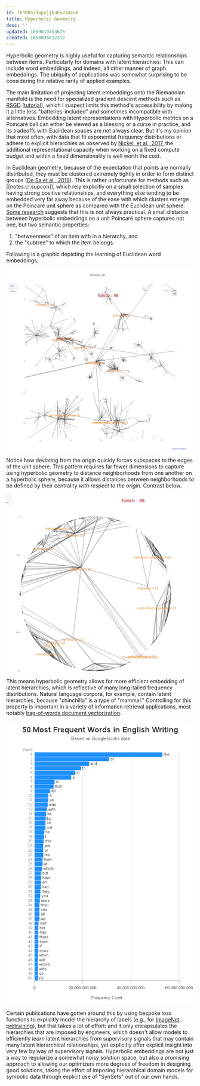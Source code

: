 ```yaml
---
id: ikhbh5ldwpxjjb3ev2aacu0
title: Hyperbolic Geometry
desc: ''
updated: 1659019753675
created: 1658836812312
---
```

Hyperbolic geometry is highly useful for capturing semantic relationships between items. Particularly for domains with latent hierarchies: This can include word embeddings, and indeed, all other manner of graph embeddings. The ubiquity of applications was somewhat surprising to be considering the relative rarity of applied examples.

The main limitation of projecting latent embeddings onto the Riemannian manifold is the need for specialized gradient descent methods such as [RSGD] ([tutorial]), which I suspect limits this method's accessibility by making it a little less "batteries-included" and sometimes incompatible with alternatives. Embedding latent representations with Hyperbolic metrics on a Poincaré ball can either be viewed as a blessing or a curse in practice, and its tradeoffs with Euclidean spaces are not always clear. But it's my opinion that most often, with data that fit exponential frequency distributions or adhere to explicit hierarchies as observed by [Nickel, et al., 2017][word-embeddings], the additional representational capacity when working on a fixed compute budget and within a fixed dimensionality is well worth the cost.

In Euclidean geometry, because of the expectation that points are normally distributed, they must be clustered extremely tightly in order to form distinct groups ([De Sa et al., 2018][tradeoffs]). This is rather unfortunate for methods such as [[notes.cl.supcon]], which rely explicitly on a small selection of samples having strong positive relationships, and everything else tending to be embedded very far away because of the ease with which clusters emerge on the Poincaré unit sphere as compared with the Euclidean unit sphere. [Some research][image-embeddings] suggests that this is not always practical. A small distance between hyperbolic embeddings on a unit Poincaré sphere captures not one, but two semantic properties: 
1. "betweenness" of an item with in a hierarchy, and
2. the "subtree" to which the item belongs.

Following is a graphic depicting the learning of Euclidean word embeddings.

![Euclidean word embeddings](/assets/images/euclidean.webp)

Notice how deviating from the origin quickly forces subspaces to the edges of the unit sphere. This pattern requires far fewer dimensions to capture using hyperbolic geometry to distance neighborhoods from one another on a hyperbolic sphere, because it allows distances between neighborhoods to be defined by their centrality _with respect to the origin._ Contrast below.

![Hyperbolic word embeddings](/assets/images/hyperbolic.webp)

This means hyperbolic geometry allows for more efficient embedding of latent hierarchies, which is reflective of many long-tailed frequency distributions. Natural language corpora, for example, contain latent hierarchies, because "chinchilla" is a type of "mammal." Controlling for this property is important in a variety of information retrieval applications, most notably [bag-of-words document vectorization][tfidf].

![English word frequencies](/assets/images/word_frequency.png)

Certain publications have gotten around this by using bespoke loss functions to explicitly model the hierarchy of labels (e.g., for [ImageNet pretraining][pretraining]), but that takes a lot of effort: and it only encapsulates the hierarchies that are imposed by engineers, which doesn't allow models to efficiently _learn_ latent hierarchies from supervisory signals that may contain many latent hierarchical relationships, yet explicitly offer explicit insight into very few by way of supervisory signals. Hyperbolic embeddings are not just a way to regularize a somewhat noisy solution space, but also a promising approach to allowing our optimizers more degrees of freedom in designing good solutions, taking the effort of imposing hierarchical domain models for symbolic data through explicit use of "SynSets" out of our own hands.

[rsgd]: https://arxiv.org/abs/1806.03417
[tutorial]: https://lars76.github.io/2020/07/23/rsgd-in-pytorch.html
[tradeoffs]: https://arxiv.org/abs/1804.03329
[pretraining]: https://arxiv.org/abs/2104.10972
[word-embeddings]: https://arxiv.org/abs/1705.08039
[image-embeddings]: https://arxiv.org/abs/1904.02239v2
[tfidf]: https://tfidf.com

